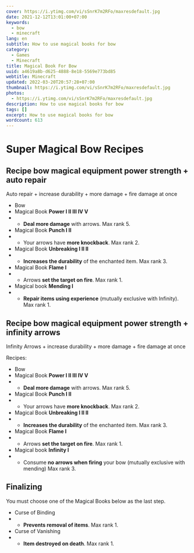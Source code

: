 ```yaml
---
cover: https://i.ytimg.com/vi/sSnrK7m2RFo/maxresdefault.jpg
date: 2021-12-12T13:01:00+07:00
keywords:
  - bow
  - minecraft
lang: en
subtitle: How to use magical books for bow
category:
  - Games
  - Minecraft
title: Magical Book For Bow
uuid: a4619a8b-d625-4888-8e18-5569e773bd85
webtitle: Minecraft
updated: 2022-03-20T20:57:28+07:00
thumbnail: https://i.ytimg.com/vi/sSnrK7m2RFo/maxresdefault.jpg
photos:
  - https://i.ytimg.com/vi/sSnrK7m2RFo/maxresdefault.jpg
description: How to use magical books for bow
tags: []
excerpt: How to use magical books for bow
wordcount: 613
---
```


# Super Magical Bow Recipes

## Recipe bow magical equipment power strength + auto repair
Auto repair + increase durability + more damage + fire damage at once

- Bow
- Magical Book **Power I II III IV V**
- - **Deal more damage** with arrows. Max rank 5.
- Magical Book **Punch I II**
- - Your arrows have **more knockback**. Max rank 2.
- Magical Book **Unbreaking I II II**
- - **Increases the durability** of the enchanted item. Max rank 3.
- Magical Book **Flame I**
- - Arrows **set the target on fire**. Max rank 1.
- Magical book **Mending I**
- - **Repair items using experience** (mutually exclusive with Infinity). Max rank 1.

## Recipe bow magical equipment power strength + infinity arrows
Infinity Arrows + increase durability + more damage + fire damage at once

Recipes:
- Bow
- Magical Book **Power I II III IV V**
- - **Deal more damage** with arrows. Max rank 5.
- Magical Book **Punch I II**
- - Your arrows have **more knockback**. Max rank 2.
- Magical Book **Unbreaking I II II**
- - **Increases the durability** of the enchanted item. Max rank 3.
- Magical Book **Flame I**
- - Arrows **set the target on fire**. Max rank 1.
- Magical book **Infinity I**
- - Consume **no arrows when firing** your bow (mutually exclusive with mending) Max rank 3.

## Finalizing
You must choose one of the Magical Books below as the last step.

- Curse of Binding
- - **Prevents removal of items**. Max rank 1.
- Curse of Vanishing
- - **Item destroyed on death**. Max rank 1.


<amp-youtube
      id="video-container-4"
      data-videoid="sSnrK7m2RFo"
      width="480"
      height="270"
      layout="responsive"
    >
      <amp-img
        src="https://img.youtube.com/vi/sSnrK7m2RFo/sddefault.jpg"
        placeholder
        layout="fill"
      />
    </amp-youtube>
